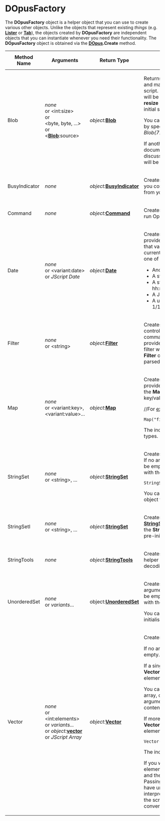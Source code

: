 # DOpusFactory

The **DOpusFactory** object is a helper object that you can use to create various other objects. Unlike the objects that represent existing *things* (e.g. **[Lister](lister.md)** or **[Tab](tab.md)**), the objects created by **DOpusFactory** are independent objects that you can instantiate whenever you need their functionality. The **DOpusFactory** object is obtained via the **[DOpus](dopus.md).Create** method.

<table>
<thead><tr><th>
Method Name</th><th>

**Arguments**</th><th>
Return Type</th><th>
Description
</th></tr></thead><tbody><tr><td>
Blob</td><td>

*none*  
or \<int:size\>  
or <nobr>\<byte, byte, ...\></nobr>  
or \<**[Blob](blob.md)**:source\></td><td>

*object:***[Blob](blob.md)**</td><td>

Returns a new **[Blob](blob.md)** object, that lets you access and manipulate a chunk of binary data from a script. If no parameters are given the new **Blob** will be empty - you can set its size using the **resize** method - otherwise you can specify the initial size as a parameter.

You can also create a **Blob** pre-filled with data by specifying the actual byte values (e.g. *Blob(72,69,76,76,79)*).

If another **Blob** (or an array - see the documentation on the **Blob** object for a discussion of this) is given then the new **Blob** will be created as a copy of the existing one.
</td></tr><tr><td>
BusyIndicator</td><td>

*none*</td><td>

*object:***[BusyIndicator](busyindicator.md)**</td><td>

Creates a new **[BusyIndicator](busyindicator.md)** object, that lets you control the breadcrumbs bar busy indicator from your script.
</td></tr><tr><td>
Command</td><td>

*none*</td><td>

*object:***[Command](command.md)**</td><td>

Creates a new **[Command](command.md)** object, that lets you run Opus commands from a script.
</td></tr><tr><td>
Date</td><td>

*none*  
or \<variant:date\>  
or *JScript Date*</td><td>

*object*:**[Date](date.md)**</td><td>

Creates a new **[Date](date.md)** object. If a date value is provided the new object will be initialized to that value, otherwise the date will be set to the current local time. The provided value can be one of the following:

- Another **Date** object
- A string in the form "yyyymmdd"
- A string in the form "yyyy-mm-dd hh:mm:ss.mmm" (or part thereof)
- A JScript **Date** object
- A unix epoch time value (seconds since 1/1/1970).
</td></tr><tr><td>
Filter</td><td>

*none*  
or \<string\></td><td>

*object:***[Filter](filter.md)**</td><td>

Creates a new **[Filter](filter.md)** object, which lets you control recursive filtering when running commands from scripts. You can optionally provide a [textual filter](/Manual/file_operations/filtered_operations/textual_filters.md) string to initialise the filter with. Check the **valid** property of the new **Filter** object to find out whether this string was parsed successfully or not.
</td></tr><tr><td>
Map</td><td>

*none*  
or \<variant:key\>,  
\<variant:value\>...</td><td>

*object*:**[Map](map.md)**</td><td>

Creates a new **[Map](map.md)** object. If no arguments are provided, the **Map** will be empty. Otherwise, the **Map** will be pre-initialized with the supplied key/value pairs.

//For <example://>

    Map("firstname","fred","lastname","bloggs");

The individual keys and values can be different types.
</td></tr><tr><td>
StringSet</td><td>

*none*  
or \<string\>, ...</td><td>

*object*:**[StringSet](stringset.md)**</td><td>

Creates a new case-sensitive **[StringSet](stringset.md)** object. If no arguments are provided, the **StringSet** will be empty. Otherwise it will be pre-initialized with the supplied strings; for example:

    StringSet("dog","cat","pony");

You can also pass an array of strings or **[Vector](vector.md)** object to initialise the set.
</td></tr><tr><td>
StringSetI</td><td>

*none*  
or \<string\>, ...</td><td>

*object*:**[StringSet](stringset.md)**</td><td>

Creates a new case-insensitive **[StringSet](stringset.md)** object. If no arguments are provided, the **StringSet** will be empty. Otherwise it will be pre-initialized with the supplied strings.
</td></tr><tr><td>
StringTools</td><td>

*none*</td><td>

*object*:**[StringTools](stringtools.md)**</td><td>

Creates a new **[StringTools](stringtools.md)** object, that provides helper functions for string encoding and decoding.
</td></tr><tr><td>
UnorderedSet</td><td>

*none*  
or *variants*...</td><td>

object:**[UnorderedSet](unorderedset.md)**</td><td>

Creates a new **[UnorderedSet](unorderedset.md)** object. If no arguments are provided the **UnorderedSet** will be empty. Otherwise it will be pre-initialized with the supplied elements.

You can also pass an array or **[Vector](vector.md)** to initialise the set.
</td></tr><tr><td>
Vector</td><td>

*none*  
or \<int:elements\>  
or *variants...*  
or *object:***[vector](vector.md)**  
or *JScript Array*</td><td>

*object:***[Vector](vector.md)**</td><td>

Creates a new **[Vector](vector.md)** object.

If no arguments are provided, the **Vector** will be empty.

If a single integer argument is provided, the **Vector** will be pre-initialized to that number of elements.

You can also pass another **[Vector](vector.md)** or a *JScript* array, or most enumerable objects, as the argument to initialise the new **Vector** with the contents of an existing collection.

If more than one argument is provided, the **Vector** will be pre-initialized with those elements; for example:

    Vector("dog","cat","horse");

The individual elements can be different types.

If you want to create a **Vector** with just a single element, it is best to create an empty **Vector** and then add the element as a second step. Passing a single element during creation can have unexpected results, as it may be interpreted as one of the other cases. (Many of the scripting objects can be implicitly converted into integers or collections.)
</td></tr></tbody>
</table>

